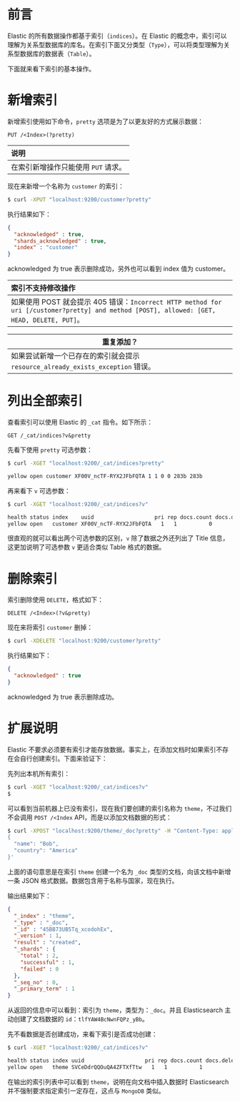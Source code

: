 # 前言

Elastic 的所有数据操作都基于索引（`indices`）。在 Elastic 的概念中，索引可以理解为关系型数据库的库名。在索引下面又分类型（`Type`），可以将类型理解为关系型数据库的数据表（`Table`）。

下面就来看下索引的基本操作。

# 新增索引

新增索引使用如下命令，`pretty` 选项是为了以更友好的方式展示数据：

```
PUT /<Index>(?pretty)
```

| 说明                                |
| :---------------------------------- |
| 在索引新增操作只能使用 `PUT` 请求。 |

现在来新增一个名称为 `customer` 的索引：

```bash
$ curl -XPUT "localhost:9200/customer?pretty"
```

执行结果如下：

```json
{
  "acknowledged" : true,
  "shards_acknowledged" : true,
  "index" : "customer"
}
```

acknowledged 为 true 表示删除成功，另外也可以看到 index 值为 customer。

| 索引不支持修改操作                                           |
| :----------------------------------------------------------- |
| 如果使用 POST 就会提示 405 错误：`Incorrect HTTP method for uri [/customer?pretty] and method [POST], allowed: [GET, HEAD, DELETE, PUT]`。 |

| 重复添加？                                                   |
| ------------------------------------------------------------ |
| 如果尝试新增一个已存在的索引就会提示 `resource_already_exists_exception` 错误。 |

# 列出全部索引

查看索引可以使用 Elastic 的 `_cat` 指令。如下所示：

```
GET /_cat/indices?v&pretty
```

先看下使用 `pretty` 可选参数：

```bash
$ curl -XGET "localhost:9200/_cat/indices?pretty"

yellow open customer XF00V_ncTF-RYX2JFbFQTA 1 1 0 0 283b 283b
```

再来看下 `v` 可选参数：

```bash
$ curl -XGET "localhost:9200/_cat/indices?v"

health status index    uuid                   pri rep docs.count docs.deleted store.size pri.store.size
yellow open   customer XF00V_ncTF-RYX2JFbFQTA   1   1          0            0       283b           283b
```

很直观的就可以看出两个可选参数的区别，`v` 除了数据之外还列出了 Title 信息，这更加说明了可选参数 `v` 更适合类似 Table 格式的数据。

# 删除索引

索引删除使用 `DELETE`，格式如下：

```
DELETE /<Index>(?v&pretty)
```

现在来将索引 `customer` 删掉：

```bash
$ curl -XDELETE "localhost:9200/customer?pretty"
```

执行结果如下：

```json
{
  "acknowledged" : true
}
```

acknowledged 为 true 表示删除成功。

# 扩展说明

Elastic 不要求必须要有索引才能存放数据。事实上，在添加文档时如果索引不存在会自行创建索引。下面来验证下：

先列出本机所有索引：

```bash
$ curl -XGET "localhost:9200/_cat/indices?v"
$
```

可以看到当前机器上已没有索引，现在我们要创建的索引名称为 `theme`，不过我们不会调用 `POST /<Index` API，而是以添加文档数据的形式：

```bash
$ curl -XPOST "localhost:9200/theme/_doc?pretty" -H "Content-Type: application/json" -d'
{
  "name": "Bob",
  "country": "America"
}'
```

上面的语句意思是在索引 `theme` 创建一个名为 `_doc` 类型的文档，向该文档中新增一条 JSON 格式数据。数据包含用于名称与国家，现在执行。

输出结果如下：

```json
{
  "_index" : "theme",
  "_type" : "_doc",
  "_id" : "45BB73UB5Tq_xcodohEx",
  "_version" : 1,
  "result" : "created",
  "_shards" : {
    "total" : 2,
    "successful" : 1,
    "failed" : 0
  },
  "_seq_no" : 0,
  "_primary_term" : 1
}
```

从返回的信息中可以看到：索引为 `theme`，类型为：`_doc`。并且 Elasticsearch 主动创建了文档数据的 `id`：`tlfYAW4BcNwnFQPz_yBb`。

先不看数据是否创建成功，来看下索引是否成功创建：

```bash
$ curl -XGET "localhost:9200/_cat/indices?v"

health status index uuid                   pri rep docs.count docs.deleted store.size pri.store.size
yellow open   theme SVCeDdrQQOuQA4ZFTXfTtw   1   1          1            0        4kb            4kb
```

在输出的索引列表中可以看到 `theme`，说明在向文档中插入数据时 Elasticsearch 并不强制要求指定索引一定存在，这点与 `MongoDB` 类似。